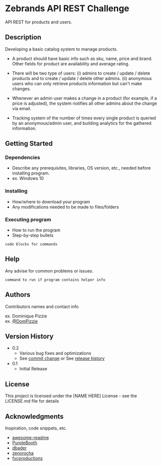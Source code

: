 # Zebrands API REST Challenge

API REST for products and users.

## Description

Developing a basic catalog system to manage products.

- A product should have basic info such as sku, name, price and brand. Other fields for product are availability and average rating.

- There will be two type of users:
  (i) admins to create / update / delete products and to create / update / delete other admins.
  (ii) anonymous users who can only retrieve products information but can't make changes.

- Whenever an admin user makes a change in a product (for example, if a price is adjusted), the system notifies all other admins about the change via email.

- Tracking system of the number of times every single product is queried by an anonymous/admin user, and building analytics for the gathered information.

## Getting Started

### Dependencies

- Describe any prerequisites, libraries, OS version, etc., needed before installing program.
- ex. Windows 10

### Installing

- How/where to download your program
- Any modifications needed to be made to files/folders

### Executing program

- How to run the program
- Step-by-step bullets

```
code blocks for commands
```

## Help

Any advise for common problems or issues.

```
command to run if program contains helper info
```

## Authors

Contributors names and contact info

ex. Dominique Pizzie  
ex. [@DomPizzie](https://twitter.com/dompizzie)

## Version History

- 0.2
  - Various bug fixes and optimizations
  - See [commit change]() or See [release history]()
- 0.1
  - Initial Release

## License

This project is licensed under the [NAME HERE] License - see the LICENSE.md file for details

## Acknowledgments

Inspiration, code snippets, etc.

- [awesome-readme](https://github.com/matiassingers/awesome-readme)
- [PurpleBooth](https://gist.github.com/PurpleBooth/109311bb0361f32d87a2)
- [dbader](https://github.com/dbader/readme-template)
- [zenorocha](https://gist.github.com/zenorocha/4526327)
- [fvcproductions](https://gist.github.com/fvcproductions/1bfc2d4aecb01a834b46)
